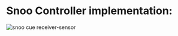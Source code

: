 # Snoo Controller implementation:
![snoo cue receiver-sensor](https://raw.githubusercontent.com/adiog/snoo-cue-sensor/master/snoo.png "snoo cue receiver-sensor")

